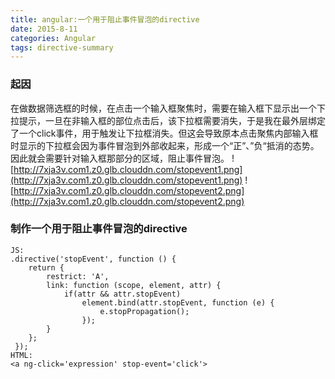 ```yaml
---
title: angular:一个用于阻止事件冒泡的directive
date: 2015-8-11
categories: Angular 
tags: directive-summary
---
```


### 起因
在做数据筛选框的时候，在点击一个输入框聚焦时，需要在输入框下显示出一个下拉提示，一旦在非输入框的部位点击后，该下拉框需要消失，于是我在最外层绑定了一个click事件，用于触发让下拉框消失。但这会导致原本点击聚焦内部输入框时显示的下拉框会因为事件冒泡到外部收起来，形成一个“正”、”负“抵消的态势。因此就会需要针对输入框那部分的区域，阻止事件冒泡。
![http://7xja3v.com1.z0.glb.clouddn.com/stopevent1.png](http://7xja3v.com1.z0.glb.clouddn.com/stopevent1.png)
![http://7xja3v.com1.z0.glb.clouddn.com/stopevent2.png](http://7xja3v.com1.z0.glb.clouddn.com/stopevent2.png)

### 制作一个用于阻止事件冒泡的directive
```
JS:
.directive('stopEvent', function () {
    return {
        restrict: 'A',
        link: function (scope, element, attr) {
            if(attr && attr.stopEvent)
                element.bind(attr.stopEvent, function (e) {
                    e.stopPropagation();
                });
        }
    };
 });
HTML:
<a ng-click='expression' stop-event='click'>
```

